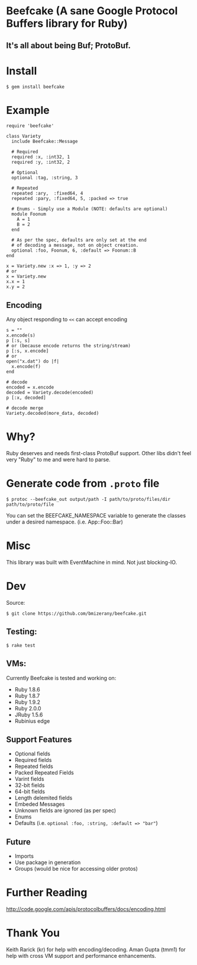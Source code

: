 # Beefcake (A sane Google Protocol Buffers library for Ruby)
## It's all about being Buf; ProtoBuf.

# Install

    $ gem install beefcake

# Example

    require 'beefcake'

    class Variety
      include Beefcake::Message

      # Required
      required :x, :int32, 1
      required :y, :int32, 2

      # Optional
      optional :tag, :string, 3

      # Repeated
      repeated :ary,  :fixed64, 4
      repeated :pary, :fixed64, 5, :packed => true

      # Enums - Simply use a Module (NOTE: defaults are optional)
      module Foonum
        A = 1
        B = 2
      end

      # As per the spec, defaults are only set at the end
      # of decoding a message, not on object creation.
      optional :foo, Foonum, 6, :default => Foonum::B
    end

    x = Variety.new :x => 1, :y => 2
    # or
    x = Variety.new
    x.x = 1
    x.y = 2

## Encoding

Any object responding to `<<` can accept encoding

    s = ""
    x.encode(s)
    p [:s, s]
    # or (because encode returns the string/stream)
    p [:s, x.encode]
    # or
    open("x.dat") do |f|
      x.encode(f)
    end

    # decode
    encoded = x.encode
    decoded = Variety.decode(encoded)
    p [:x, decoded]

    # decode merge
    Variety.decoded(more_data, decoded)

# Why?

  Ruby deserves and needs first-class ProtoBuf support.
  Other libs didn't feel very "Ruby" to me and were hard to parse.

# Generate code from `.proto` file

    $ protoc --beefcake_out output/path -I path/to/proto/files/dir path/to/proto/file

You can set the BEEFCAKE_NAMESPACE variable to generate the classes under a
desired namespace. (i.e. App::Foo::Bar)

# Misc

  This library was built with EventMachine in mind.  Not just blocking-IO.

# Dev

Source:

    $ git clone https://github.com/bmizerany/beefcake.git

## Testing:

    $ rake test

## VMs:

Currently Beefcake is tested and working on:

* Ruby 1.8.6
* Ruby 1.8.7
* Ruby 1.9.2
* Ruby 2.0.0
* JRuby 1.5.6
* Rubinius edge


## Support Features

* Optional fields
* Required fields
* Repeated fields
* Packed Repeated Fields
* Varint fields
* 32-bit fields
* 64-bit fields
* Length delemited fields
* Embeded Messages
* Unknown fields are ignored (as per spec)
* Enums
* Defaults (i.e. `optional :foo, :string, :default => "bar"`)


## Future

* Imports
* Use package in generation
* Groups (would be nice for accessing older protos)

# Further Reading

http://code.google.com/apis/protocolbuffers/docs/encoding.html

# Thank You

Keith Rarick (kr) for help with encoding/decoding.
Aman Gupta (tmm1) for help with cross VM support and performance enhancements.
